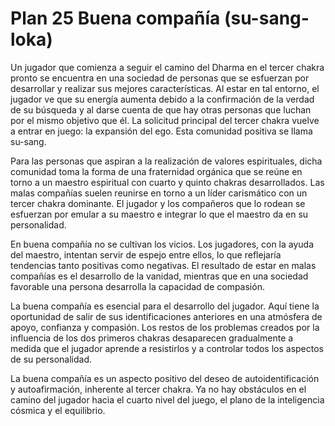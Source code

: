 # Plan 25 Buena compañía (su-sang-loka)

Un jugador que comienza a seguir el camino del Dharma en el tercer chakra pronto se encuentra en una sociedad de personas que se esfuerzan por desarrollar y realizar sus mejores características. Al estar en tal entorno, el jugador ve que su energía aumenta debido a la confirmación de la verdad de su búsqueda y al darse cuenta de que hay otras personas que luchan por el mismo objetivo que él. La solicitud principal del tercer chakra vuelve a entrar en juego: la expansión del ego. Esta comunidad positiva se llama su-sang.

Para las personas que aspiran a la realización de valores espirituales, dicha comunidad toma la forma de una fraternidad orgánica que se reúne en torno a un maestro espiritual con cuarto y quinto chakras desarrollados. Las malas compañías suelen reunirse en torno a un líder carismático con un tercer chakra dominante. El jugador y los compañeros que lo rodean se esfuerzan por emular a su maestro e integrar lo que el maestro da en su personalidad.

En buena compañía no se cultivan los vicios. Los jugadores, con la ayuda del maestro, intentan servir de espejo entre ellos, lo que reflejaría tendencias tanto positivas como negativas. El resultado de estar en malas compañías es el desarrollo de la vanidad, mientras que en una sociedad favorable una persona desarrolla la capacidad de compasión.

La buena compañía es esencial para el desarrollo del jugador. Aquí tiene la oportunidad de salir de sus identificaciones anteriores en una atmósfera de apoyo, confianza y compasión. Los restos de los problemas creados por la influencia de los dos primeros chakras desaparecen gradualmente a medida que el jugador aprende a resistirlos y a controlar todos los aspectos de su personalidad.

La buena compañía es un aspecto positivo del deseo de autoidentificación y autoafirmación, inherente al tercer chakra. Ya no hay obstáculos en el camino del jugador hacia el cuarto nivel del juego, el plano de la inteligencia cósmica y el equilibrio.

